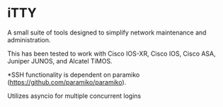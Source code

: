 iTTY
====

A small suite of tools designed to simplify network maintenance and administration.

This has been tested to work with Cisco IOS-XR, Cisco IOS, Cisco ASA, Juniper JUNOS, and Alcatel TiMOS.

*SSH functionality is dependent on paramiko (https://github.com/paramiko/paramiko).

Utilizes asyncio for multiple concurrent logins
